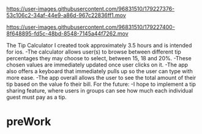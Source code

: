 

https://user-images.githubusercontent.com/96831510/179227376-53c106c2-34af-44e9-a86d-967c22836ff1.mov



https://user-images.githubusercontent.com/96831510/179227400-8f648895-fd5c-48bd-8548-7145a44f7262.mov


The Tip Calculator I created took approximately 3.5 hours and is intended for ios.
-The calculator allows user(s) to browse between different tip percentages they may choose to select, between 15, 18 and 20%.
-These chosen values are immediately updated once user clicks on it.
-The app also offers a keyboard that immediately pulls up so the user can type with more ease.
-The app overall allows the user to see the total amount of their tip based on the value fo their bill.
For the future:
-I hope to implement a tip sharing feature, where users in groups can see how much each individual guest must pay as a tip.



# preWork
